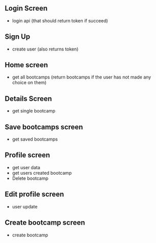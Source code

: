 ## Login Screen
  - login api (that should return token if succeed)

## Sign Up 
  - create user (also returns token)

## Home screen
  - get all bootcamps (return bootcamps if the user has not made any choice on them)
  
## Details Screen
  - get single bootcamp
  
## Save bootcamps screen
  - get saved bootcamps

## Profile screen
  - get user data
  - get users created bootcamp
  - Delete bootcamp

## Edit profile screen
  - user update

## Create bootcamp screen
  - create bootcamp